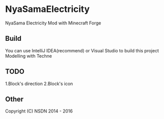 # NyaSamaElectricity
NyaSama Electricity Mod with Minecraft Forge

## Build
You can use IntelliJ IDEA(recommend) or Visual Studio to build this project
Modelling with Techne

## TODO
1.Block's direction
2.Block's icon

## Other
Copyright (C) NSDN 2014 - 2016
